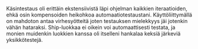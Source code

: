 Käsintestaus oli erittäin ekstensiivistä läpi ohjelman kaikkien iteraatioiden, ehkä osin kompensoiden heikohkoa automaatiotestaustani. Käyttöliittymällä on mahdoton antaa virhesyötteitä joten testauksen mielekkyys jäi jotenkin vähän hataraksi. Ship-luokkaa ei oikein voi automaattisesti testata, ja monien muidenkin luokkien kanssa oli itselleni hankalaa keksiä järkeviä yksikkötestejä.
